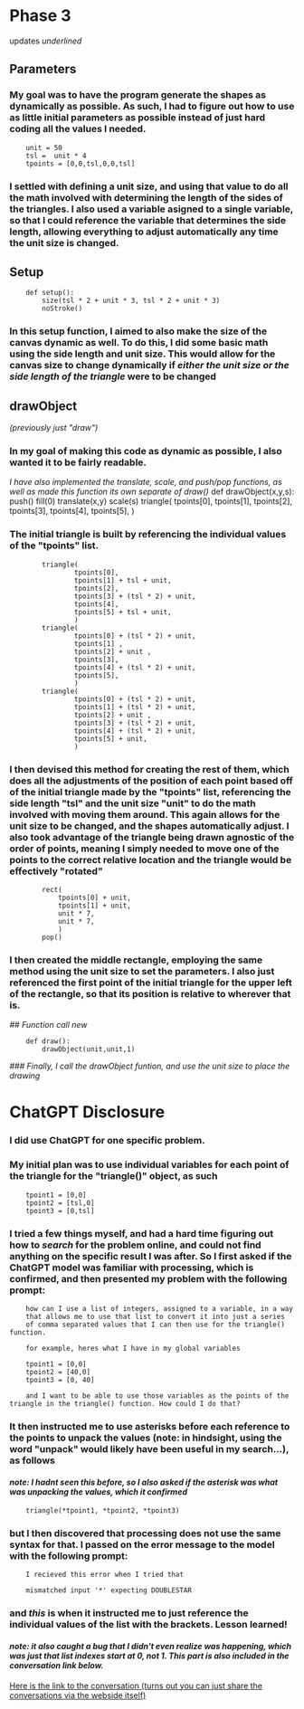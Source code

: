 # Phase 3
updates _underlined_

## Parameters
### My goal was to have the program generate the shapes as dynamically as possible. As such, I had to figure out how to use as little initial parameters as possible instead of just hard coding all the values I needed. 

        unit = 50
        tsl =  unit * 4
        tpoints = [0,0,tsl,0,0,tsl]

### I settled with defining a unit size, and using that value to do all the math involved with determining the length of the sides of the triangles. I also used a variable asigned to a single variable, so that I could reference the variable that determines the side length, allowing everything to adjust automatically any time the unit size is changed.

## Setup
        def setup():
            size(tsl * 2 + unit * 3, tsl * 2 + unit * 3)
            noStroke()
### In this setup function, I aimed to also make the size of the canvas dynamic as well. To do this, I did some basic math using the side length and unit size. This would allow for the canvas size to change dynamically if *either the unit size or the side length of the triangle* were to be changed


## drawObject 
_(previously just "draw")_
### In my goal of making this code as dynamic as possible, I also wanted it to be fairly readable. 
_I have also implemented the translate, scale, and push/pop functions, as well as made this function its own separate of draw()_
        def drawObject(x,y,s):
            push()
            fill(0)
            translate(x,y)
            scale(s)
            triangle(
                    tpoints[0],
                    tpoints[1],
                    tpoints[2],
                    tpoints[3],
                    tpoints[4],
                    tpoints[5],
                    )

 ### The initial triangle is built by referencing the individual values of the "tpoints" list.

            triangle(
                    tpoints[0],
                    tpoints[1] + tsl + unit,
                    tpoints[2],
                    tpoints[3] + (tsl * 2) + unit,
                    tpoints[4],
                    tpoints[5] + tsl + unit,
                    )
            triangle(
                    tpoints[0] + (tsl * 2) + unit,
                    tpoints[1] ,
                    tpoints[2] + unit ,
                    tpoints[3],
                    tpoints[4] + (tsl * 2) + unit,
                    tpoints[5],
                    )
            triangle(
                    tpoints[0] + (tsl * 2) + unit,
                    tpoints[1] + (tsl * 2) + unit,
                    tpoints[2] + unit ,
                    tpoints[3] + (tsl * 2) + unit,
                    tpoints[4] + (tsl * 2) + unit,
                    tpoints[5] + unit,
                    )
### I then devised this method for creating the rest of them, which does all the adjustments of the position of each point based off of the initial triangle made by the "tpoints" list, referencing the side length "tsl" and the unit size "unit" to do the math involved with moving them around. This again allows for the unit size to be changed, and the shapes automatically adjust. I also took advantage of the triangle being drawn agnostic of the order of points, meaning I simply needed to move one of the points to the correct relative location and the triangle would be effectively "rotated"

            rect(
                tpoints[0] + unit,
                tpoints[1] + unit,
                unit * 7,
                unit * 7,
                )
            pop()

### I then created the middle rectangle, employing the same method using the unit size to set the parameters. I also just referenced the first point of the initial triangle for the upper left of the rectangle, so that its position is relative to wherever that is.
 
_## Function call_
_new_

        def draw():
            drawObject(unit,unit,1)

_### Finally, I call the drawObject funtion, and use the unit size to place the drawing_

# ChatGPT Disclosure

### I did use ChatGPT for one specific problem. 
### My initial plan was to use individual variables for each point of the triangle for the "triangle()" object, as such

        tpoint1 = [0,0]
        tpoint2 = [tsl,0]
        tpoint3 = [0,tsl]

### I tried a few things myself, and had a hard time figuring out how to *search* for the problem online, and could not find anything on the specific result I was after. So I first asked if the ChatGPT model was familiar with processing, which is confirmed, and then presented my problem with the following prompt:

        how can I use a list of integers, assigned to a variable, in a way 
        that allows me to use that list to convert it into just a series 
        of comma separated values that I can then use for the triangle() function.

        for example, heres what I have in my global variables

        tpoint1 = [0,0]
        tpoint2 = [40,0]
        tpoint3 = [0, 40]

        and I want to be able to use those variables as the points of the triangle in the triangle() function. How could I do that?

### It then instructed me to use asterisks before each reference to the points to unpack the values (note: in hindsight, using the word "unpack" would likely have been useful in my search...), as follows
#### *note: I hadnt seen this before, so I also asked if the asterisk was what was unpacking the values, which it confirmed*

        triangle(*tpoint1, *tpoint2, *tpoint3)

### but I then discovered that processing does not use the same syntax for that. I passed on the error message to the model with the following prompt:

        I recieved this error when I tried that

        mismatched input '*' expecting DOUBLESTAR

### and *this* is when it instructed me to just reference the individual values of the list with the brackets. Lesson learned!

#### *note: it also caught a bug that I didn't even realize was happening, which was just that list indexes start at 0, not 1. This part is also included in the conversation link below.*

[Here is the link to the conversation (turns out you can just share the conversations via the webside itself)](https://chat.openai.com/share/a5c650c0-4784-4d42-871d-e4b4d64751fc)
